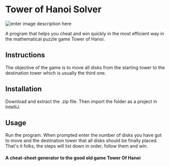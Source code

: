 # Tower of Hanoi Solver


![enter image description here](https://lh3.googleusercontent.com/2PFvzEtp1zLQHtWUZRuh8RtlbU5NEcP2fJWw-fGt6-EvVyjRYOu_AYHjhN7oi834g-UhQimyvg4)


A program that helps you cheat and win quickly in the most efficient way in the mathematical puzzle game Tower of Hanoi.

## Instructions

The objective of the game is to move all disks from the starting tower to the destination tower which is usually the third one.

## Installation

Download and extract the .zip file. Then import the folder as a project in IntelliJ.

## Usage

Run the program. When prompted enter the number of disks you have got to move and the destination tower that all disks should be finally placed. That's it folks, the steps will list down in order, follow them and win.

#### A cheat-sheet generator to the good old game Tower Of Hanoi
